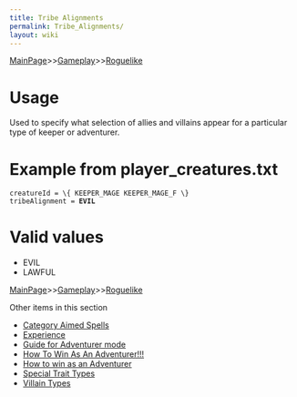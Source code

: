 ```yaml
---
title: Tribe Alignments
permalink: Tribe_Alignments/
layout: wiki
---
```


[MainPage](/keeperrl_wiki/ "wikilink")>>[Gameplay](/keeperrl_wiki/Gameplay_Guide "wikilink")>>[Roguelike](/keeperrl_wiki/Roguelike "wikilink")

Usage
=====

Used to specify what selection of allies and villains appear for a
particular type of keeper or adventurer.

Example from player\_creatures.txt
==================================

`creatureId = \{ KEEPER_MAGE KEEPER_MAGE_F \}`  
`tribeAlignment = `**`EVIL`**

Valid values
============

-   EVIL
-   LAWFUL

[MainPage](/keeperrl_wiki/ "wikilink")>>[Gameplay](/keeperrl_wiki/Gameplay_Guide "wikilink")>>[Roguelike](/keeperrl_wiki/Roguelike "wikilink")

Other items in this section
-    [Category Aimed Spells](/keeperrl_wiki/Category_Aimed_Spells "wikilink")
-    [Experience](/keeperrl_wiki/Experience "wikilink")
-    [Guide for Adventurer mode](/keeperrl_wiki/Guide_For_Adventurer_Mode "wikilink")
-    [How To Win As An Adventurer!!!](/keeperrl_wiki/How_To_Win_As_An_Adventurer!!! "wikilink")
-    [How to win as an Adventurer](/keeperrl_wiki/How_To_Win_As_An_Adventurer "wikilink")
-    [Special Trait Types](/keeperrl_wiki/Special_Trait_Types "wikilink")
-    [Villain Types](/keeperrl_wiki/Villain_Types "wikilink")

